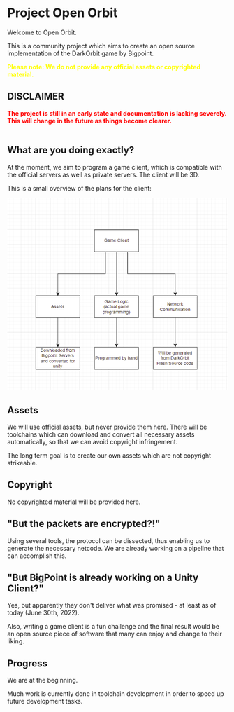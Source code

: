 # Project Open Orbit

Welcome to Open Orbit.

This is a community project which aims to create an open source implementation of the DarkOrbit game by Bigpoint.

<b style="color:yellow">Please note: We do not provide any official assets or copyrighted material.</b>

## DISCLAIMER

<b style="color:red">
The project is still in an early state and documentation is lacking severely. This will change in the future as things become clearer.
</b><br><br>

## What are you doing exactly?

At the moment, we aim to program a game client, which is compatible with the official servers as well as private servers.
The client will be 3D.

This is a small overview of the plans for the client:

![Overview](https://github.com/ProjectOpenOrbit/.github/raw/main/profile/client-structure-plan.png)

## Assets

We will use official assets, but never provide them here.
There will be toolchains which can download and convert all necessary assets automatically, so that we can avoid copyright infringement.

The long term goal is to create our own assets which are not copyright strikeable.

## Copyright

No copyrighted material will be provided here.

## "But the packets are encrypted?!"

Using several tools, the protocol can be dissected, thus enabling us to generate the necessary netcode.
We are already working on a pipeline that can accomplish this.

## "But BigPoint is already working on a Unity Client?"

Yes, but apparently they don't deliver what was promised - at least as of today (June 30th, 2022).

Also, writing a game client is a fun challenge and the final result would be an open source piece of software that many can enjoy and change to their liking.

## Progress

We are at the beginning.

Much work is currently done in toolchain development in order to speed up future development tasks.
